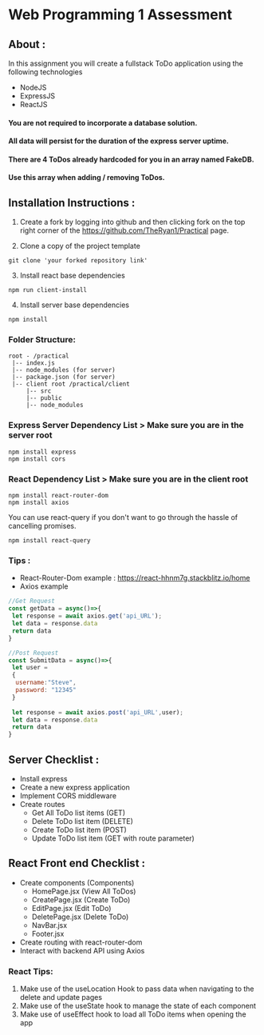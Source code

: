 # Web Programming 1 Assessment

## About : 
In this assignment you will create a fullstack ToDo application using the following technologies

- NodeJS
- ExpressJS
- ReactJS

#### You are not required to incorporate a database solution. 
#### All data will persist for the duration of the express server uptime.
#### There are 4 ToDos already hardcoded for you in an array named FakeDB. 
#### Use this array when adding / removing ToDos.


## Installation Instructions : 
1. Create a fork by logging into github and then clicking fork on the top right corner of the https://github.com/TheRyan1/Practical page.

2. Clone a copy of the project template 
```
git clone 'your forked repository link'
```
3. Install react base dependencies
 ```
npm run client-install
 ```
4. Install server base dependencies
 ```
npm install
 ```
### Folder Structure:
```
root - /practical
 |-- index.js
 |-- node_modules (for server)
 |-- package.json (for server)
 |-- client root /practical/client
     |-- src
     |-- public
     |-- node_modules
```
           
### Express Server Dependency List > Make sure you are in the server root
```
npm install express
npm install cors
```
### React Dependency List > Make sure you are in the client root
```
npm install react-router-dom
npm install axios
```
You can use react-query if you don't want to go through the hassle of cancelling promises. 
```
npm install react-query
```
### Tips : 
- React-Router-Dom example : https://react-hhnm7g.stackblitz.io/home
- Axios example
```JavaScript
//Get Request
const getData = async()=>{
 let response = await axios.get('api_URL');
 let data = response.data
 return data
}

//Post Request
const SubmitData = async()=>{
 let user = 
 {
  username:"Steve",
  password: "12345"
 }
 
 let response = await axios.post('api_URL',user);
 let data = response.data
 return data
}
```

## Server Checklist : 

* Install express
* Create a new express application
* Implement CORS middleware
* Create routes
  * Get All ToDo list items (GET)
  * Delete ToDo list item (DELETE)
  * Create ToDo list item (POST)
  * Update ToDo list item (GET with route parameter)

## React Front end Checklist : 

* Create components (Components)
  * HomePage.jsx (View All ToDos)
  * CreatePage.jsx (Create ToDo)
  * EditPage.jsx (Edit ToDo)
  * DeletePage.jsx (Delete ToDo) 
  * NavBar.jsx
  * Footer.jsx
* Create routing with react-router-dom
* Interact with backend API using Axios

### React Tips:

1) Make use of the useLocation Hook to pass data when navigating to the delete and update pages
2) Make use of the useState hook to manage the state of each component
3) Make use of useEffect hook to load all ToDo items when opening the app




